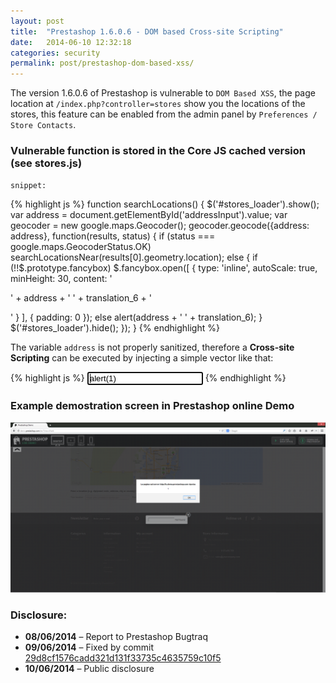 ```yaml
---
layout: post
title:  "Prestashop 1.6.0.6 - DOM based Cross-site Scripting"
date:   2014-06-10 12:32:18
categories: security
permalink: post/prestashop-dom-based-xss/
---
```


The version 1.6.0.6 of Prestashop is vulnerable to `DOM Based XSS`, the page location at
`/index.php?controller=stores` show you the locations of the stores, this feature can be enabled from the admin panel by `Preferences / Store Contacts`.

### Vulnerable function is stored in the Core JS cached version (see stores.js)

`snippet:`

{% highlight js %}
function searchLocations()
{
  $('#stores_loader').show();
  var address = document.getElementById('addressInput').value;
  var geocoder = new google.maps.Geocoder();
  geocoder.geocode({address: address}, function(results, status) {
    if (status === google.maps.GeocoderStatus.OK)
      searchLocationsNear(results[0].geometry.location);
    else
    {
      if (!!$.prototype.fancybox)
        $.fancybox.open([
        {
          type: 'inline',
          autoScale: true,
          minHeight: 30,
          content: '<p class="fancybox-error">' + address + ' ' + translation_6 + '</p>'
        }
        ], {
          padding: 0
        });
      else
        alert(address + ' ' + translation_6);
    }
    $('#stores_loader').hide();
  });
}
{% endhighlight %}

The variable `address` is not properly sanitized, therefore a **Cross-site Scripting** can be executed by injecting a simple vector like that:

{% highlight js %}
<input value=alert(1) autofocus>
{% endhighlight %}

### Example demostration screen in Prestashop online Demo

<a href="/images/security/responsible-disclosure/prestashop-xss.png">![Prestashop Demo XSS](/images/security/responsible-disclosure/prestashop-xss.png)</a>

### Disclosure:

* **08/06/2014** – Report to Prestashop Bugtraq
* **09/06/2014** – Fixed by commit [29d8cf1576cadd321d131f33735c4635759c10f5][commit-id]
* **10/06/2014** – Public disclosure

[commit-id]: https://github.com/PrestaShop/PrestaShop/commit/29d8cf1576cadd321d131f33735c4635759c10f5 "GitHub Commit-ID"